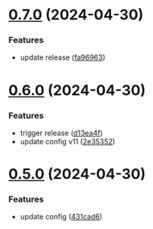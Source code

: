 # [0.7.0](https://github.com/tiavina-mika/mui-tiptap-editor/compare/v0.6.0...v0.7.0) (2024-04-30)


### Features

* update release ([fa96963](https://github.com/tiavina-mika/mui-tiptap-editor/commit/fa969632e048f8a54f4d8482613c9bf4c6b524f8))

# [0.6.0](https://github.com/tiavina-mika/mui-tiptap-editor/compare/v0.5.0...v0.6.0) (2024-04-30)


### Features

* trigger release ([d13ea4f](https://github.com/tiavina-mika/mui-tiptap-editor/commit/d13ea4fe906be6b8ba21f992a42ff9605830f7a9))
* update config v11 ([2e35352](https://github.com/tiavina-mika/mui-tiptap-editor/commit/2e35352fcb346d75a73150bc6247e5df39761e1e))

# [0.5.0](https://github.com/tiavina-mika/mui-tiptap-editor/compare/v0.4.0...v0.5.0) (2024-04-30)


### Features

* update config ([431cad6](https://github.com/tiavina-mika/mui-tiptap-editor/commit/431cad6dc4022960eed8d92fe1e6a36519895832))

